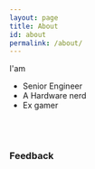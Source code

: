 ```yaml
---
layout: page
title: About
id: about
permalink: /about/
---
```


I'am
<ul>
    <li>Senior Engineer</li>
    <li>A Hardware nerd</li>
    <li>Ex gamer</li>
</ul>

<a id="gf" href="https://github.com/sshilko/followers" title="Go to sshilko GitHub followers page" target="_blank"></a>
<br/>
<a id="gfr" href="https://github.com/sshilko/repositories" title="Go to sshilko GitHub repositories page" target="_blank"></a>
<br/>

<script type="text/javascript">
function JSONP( url, callback ) {
    var id = ( 'jsonp' + Math.random() * new Date() ).replace('.', '');
    var script = document.createElement('script');
    script.src = url.replace( 'callback=?', 'callback=' + id );
    document.body.appendChild( script );
    window[ id ] = function( data ) {
        if (callback) {
            callback( data );
        }
    };
}
JSONP( 'https://api.github.com/users/sshilko?callback=?', function( response ) {
        var data = response.data;
        if (data.followers > 0) {
            document.getElementById("gf").innerHTML = data.followers+' GitHub Followers';
        }
        if (data.public_repos > 0) {
            document.getElementById("gfr").innerHTML = data.public_repos+' GitHub Repos';
        }
});
</script>

### Feedback


<script type="text/javascript">
document.write('<a target="_blank" href="mailto:' + ('contact@' + 'sshilko.com') + '">by email</a>');
</script>
 
